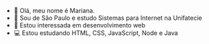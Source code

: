 - 👋 Olá, meu nome é Mariana.
- 👨 Sou de São Paulo e estudo Sistemas para Internet na Unifatecie
- 👀 Estou interessada em desenvolvimento web
- 💻 Estou estudando HTML, CSS, JavaScript, Node e Java

